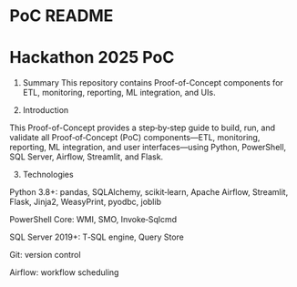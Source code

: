 # PoC README
# Hackathon 2025 PoC

1. Summary
This repository contains Proof-of-Concept components for ETL, monitoring, reporting, ML integration, and UIs.

2. Introduction

This Proof-of-Concept provides a step‑by‑step guide to build, run, and validate all Proof‑of‑Concept (PoC) components—ETL, monitoring, reporting, ML integration, and user interfaces—using Python, PowerShell, SQL Server, Airflow, Streamlit, and Flask.

3. Technologies

Python 3.8+: pandas, SQLAlchemy, scikit‑learn, Apache Airflow, Streamlit, Flask, Jinja2, WeasyPrint, pyodbc, joblib

PowerShell Core: WMI, SMO, Invoke‑Sqlcmd

SQL Server 2019+: T‑SQL engine, Query Store

Git: version control

Airflow: workflow scheduling
